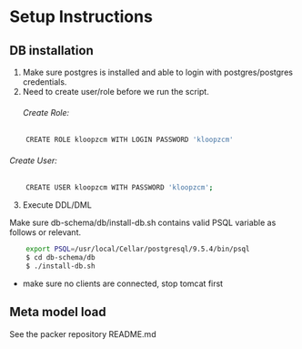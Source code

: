 Setup Instructions
============


DB installation
---------------

1. Make sure postgres is installed and able to login with postgres/postgres credentials.
2. Need to create user/role before we run the script.
	###### Create Role: 
```sh
    CREATE ROLE kloopzcm WITH LOGIN PASSWORD 'kloopzcm'
```
   ###### Create User: 
```sh
	CREATE USER kloopzcm WITH PASSWORD 'kloopzcm';
``` 
3. Execute DDL/DML

Make sure db-schema/db/install-db.sh contains valid PSQL variable as follows or relevant.
```sh
    export PSQL=/usr/local/Cellar/postgresql/9.5.4/bin/psql
    $ cd db-schema/db
    $ ./install-db.sh
```

* make sure no clients are connected, stop tomcat first


Meta model load
---------------

See the packer repository README.md
